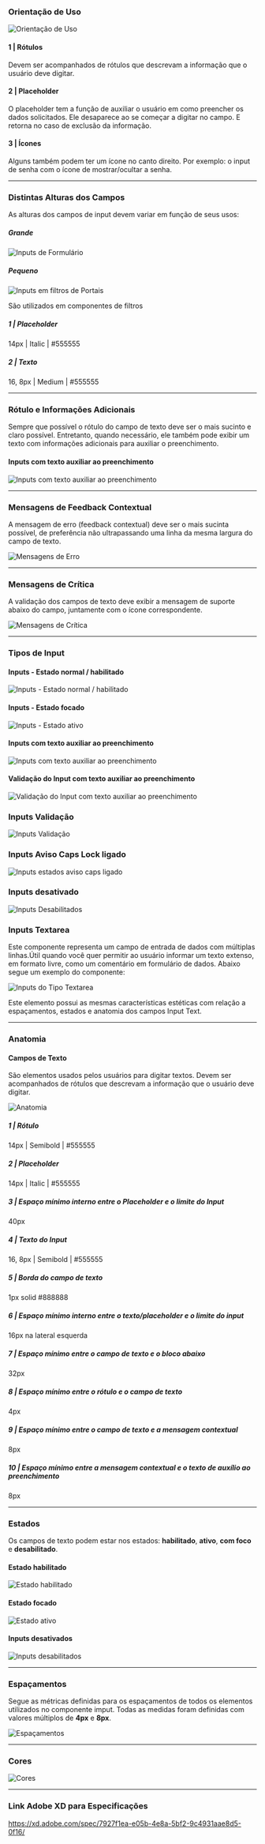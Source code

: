 ### Orientação de Uso

![Orientação de Uso](imagens/Input-Orientacao-de-Uso.png)

#### 1 | Rótulos

Devem ser acompanhados de rótulos que descrevam a informação que o usuário deve digitar.

#### 2 | Placeholder

O placeholder tem a função de auxiliar o usuário em como preencher os dados solicitados. Ele desaparece ao se começar a digitar no campo. E retorna no caso de exclusão da informação.

#### 3 | Ícones

Alguns também podem ter um ícone no canto direito. Por exemplo: o input de senha com o ícone de mostrar/ocultar a senha.

---

### Distintas Alturas dos Campos

As alturas dos campos de input devem variar em função de seus usos:

##### Grande

![Inputs de Formulário](imagens/Input-Distintas-Alturas-de-Campo-Grande.png)

##### Pequeno

![Inputs em filtros de Portais](imagens/Input-Distintas-Alturas-de-Campo-Pequeno.png)

São utilizados em componentes de filtros

##### 1 | Placeholder

14px | Italic | #555555

##### 2 | Texto

16, 8px | Medium | #555555

---

### Rótulo e Informações Adicionais

Sempre que possível o rótulo do campo de texto deve ser o mais sucinto e claro possível. Entretanto, quando necessário, ele também pode exibir um texto com informações adicionais para auxiliar o preenchimento.

#### Inputs com texto auxiliar ao preenchimento

![Inputs com texto auxiliar ao preenchimento](imagens/Input-Com-texto-auxiliar-ao-preenchimento.png)

---

### Mensagens de Feedback Contextual

A mensagem de erro (feedback contextual) deve ser o mais sucinta possível, de preferência não ultrapassando uma linha da mesma largura do campo de texto.

![Mensagens de Erro](imagens/Input-Mensagens-de-Feedback-Contextual.png)

---

### Mensagens de Crítica

A validação dos campos de texto deve exibir a mensagem de suporte abaixo do campo, juntamente com o ícone correspondente.

![Mensagens de Crítica](imagens/Input-Mensagens-de-Crítica.png)

---

### Tipos de Input

#### Inputs - Estado normal / habilitado

![Inputs - Estado normal / habilitado](imagens/Input-Tipos-de-Input-Estado-Normal-Habilitado.png)

#### Inputs - Estado focado

![Inputs - Estado ativo](imagens/Input-Tipos-de-Input-Estado-Ativo.png)

#### Inputs com texto auxiliar ao preenchimento

![Inputs com texto auxiliar ao preenchimento](imagens/Input-Com-texto-auxiliar-ao-preenchimento-1.png)

#### Validação do Input com texto auxiliar ao preenchimento

![Validação do Input com texto auxiliar ao preenchimento](imagens/Input-Validação-do-Input-com-texto-auxiliar-ao-preenchimento.png)

### Inputs Validação

![Inputs Validação](imagens/Input-Mensagens-de-Feedback-Contextual.png)

### Inputs Aviso Caps Lock ligado

![Inputs estados aviso caps ligado](imagens/Input-Mensagens-de-Crítica.png)

### Inputs desativado

![Inputs Desabilitados](imagens/Input-Desabilitados.png)

### Inputs Textarea

Este componente representa um campo de entrada de dados com múltiplas linhas.Útil quando você quer permitir ao usuário informar um texto extenso, em formato livre, como um comentário em formulário de dados. Abaixo segue um exemplo do componente:

![Inputs do Tipo Textarea](imagens/Input-Textarea.png)

Este elemento possui as mesmas características estéticas com relação a espaçamentos, estados e anatomia dos campos Input Text.

---

### Anatomia

#### Campos de Texto

São elementos usados pelos usuários para digitar textos. Devem ser acompanhados de rótulos que descrevam a informação que o usuário deve digitar.

![Anatomia](imagens/Input-Anatomia.png)

##### 1 | Rótulo

14px | Semibold | #555555

##### 2 | Placeholder

14px | Italic | #555555

##### 3 | Espaço mínimo interno entre o Placeholder e o limite do Input

40px

##### 4 | Texto do Input

16, 8px | Semibold | #555555

##### 5 | Borda do campo de texto

1px solid #888888

##### 6 | Espaço mínimo interno entre o texto/placeholder e o limite do input

16px na lateral esquerda

##### 7 | Espaço mínimo entre o campo de texto e o bloco abaixo

32px

##### 8 | Espaço mínimo entre o rótulo e o campo de texto

4px

##### 9 | Espaço mínimo entre o campo de texto e a mensagem contextual

8px

##### 10 | Espaço mínimo entre a mensagem contextual e o texto de auxílio ao preenchimento

8px

---

### Estados

Os campos de texto podem estar nos estados: **habilitado**, **ativo**, **com foco** e **desabilitado**.

#### Estado habilitado

![Estado habilitado](imagens/Input-Tipos-de-Input-Estado-Normal-Habilitado.png)

#### Estado focado

![Estado ativo](imagens/Input-Tipos-de-Input-Estado-Ativo.png)

#### Inputs desativados

![Inputs desabilitados](imagens/Input-Desabilitados.png)

---

### Espaçamentos

Segue as métricas definidas para os espaçamentos de todos os elementos utilizados no componente imput. Todas as medidas foram definidas com valores múltiplos de **4px** e **8px**.

![Espaçamentos](imagens/Input-Espaçamentos.png)

---

### Cores

![Cores](imagens/Input-Cores.png)

---

### Link Adobe XD para Especificações

https://xd.adobe.com/spec/7927f1ea-e05b-4e8a-5bf2-9c4931aae8d5-0f16/


